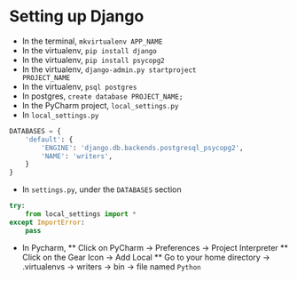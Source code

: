 # Setting up Django

* In the terminal, <code>mkvirtualenv APP_NAME</code>
* In the virtualenv, <code>pip install django</code>
* In the virtualenv, <code>pip install psycopg2</code>
* In the virtualenv, <code>django-admin.py startproject PROJECT_NAME</code>
* In the virtualenv,  <code>psql postgres</code>
* In postgres, <code>create database PROJECT_NAME;</code>
* In the PyCharm project, <code>local_settings.py</code>
* In <code>local_settings.py</code>
````Python
DATABASES = {
    'default': {
        'ENGINE': 'django.db.backends.postgresql_psycopg2',
        'NAME': 'writers',
    }
}
````
* In <code>settings.py</code>, under the <code>DATABASES</code> section
````Python
try:
    from local_settings import *
except ImportError:
    pass
````
* In Pycharm, 
** Click on PyCharm -> Preferences -> Project Interpreter
** Click on the Gear Icon -> Add Local
** Go to your home directory -> .virtualenvs -> writers -> bin -> file named <code>Python</code>

